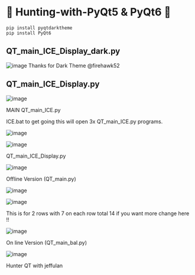 # 🐍 Hunting-with-PyQt5  & PyQt6 🐍


```
pip install pyqtdarktheme
pip install PyQt6
```
## QT_main_ICE_Display_dark.py

![image](https://github.com/jeffulan/Hunting-with-PyQt5/assets/88630056/0af47c03-f90a-471d-ac89-c26100ed2abf)
Thanks for Dark Theme  @firehawk52

## QT_main_ICE_Display.py

![image](https://github.com/jeffulan/Hunting-with-PyQt5/assets/88630056/c7b80bc4-97f5-4374-a0c6-17e189ae2258)


MAIN QT_main_ICE.py

ICE.bat to get going this will open 3x QT_main_ICE.py programs.

![image](https://user-images.githubusercontent.com/88630056/210181282-5b6599ca-d6bb-452f-9e67-27cb1cbcf213.png)

![image](https://user-images.githubusercontent.com/88630056/210181263-639737f5-9ce2-44fc-8532-5d07ebfc3137.png)

QT_main_ICE_Display.py

![image](https://user-images.githubusercontent.com/88630056/210436557-14ec2c09-9a74-4cd2-aca7-7d74b74d05d1.png)


Offline Version (QT_main.py)

![image](https://user-images.githubusercontent.com/88630056/209983456-2bf1b358-a729-43c8-9b3f-dc3af8394e2d.png)

![image](https://user-images.githubusercontent.com/88630056/209684288-0d1f4578-832a-4fe4-a37b-cbf8d4ba7441.png)

This is for 2 rows with 7 on each row total 14 if you want more change here !!

![image](https://user-images.githubusercontent.com/88630056/209684330-23dfe48e-db02-4fdc-8746-8b14bd1de148.png)


On line Version (QT_main_bal.py)

![image](https://user-images.githubusercontent.com/88630056/209581731-13fcea00-405a-4db6-9d50-a464c651b6f0.png)



Hunter QT with jeffulan
